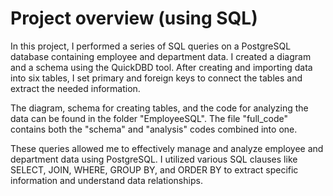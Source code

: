 # Project overview (using SQL)
In this project, I performed a series of SQL queries on a PostgreSQL database containing employee and department data. I created a diagram and a schema using the QuickDBD tool. After creating and importing data into six tables, I set primary and foreign keys to connect the tables and extract the needed information.

The diagram, schema for creating tables, and the code for analyzing the data can be found in the folder "EmployeeSQL". The file "full_code" contains both the "schema" and "analysis" codes combined into one.

These queries allowed me to effectively manage and analyze employee and department data using PostgreSQL. I utilized various SQL clauses like SELECT, JOIN, WHERE, GROUP BY, and ORDER BY to extract specific information and understand data relationships.
